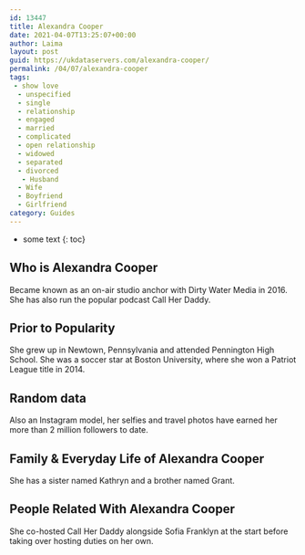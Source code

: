 ```yaml
---
id: 13447
title: Alexandra Cooper
date: 2021-04-07T13:25:07+00:00
author: Laima
layout: post
guid: https://ukdataservers.com/alexandra-cooper/
permalink: /04/07/alexandra-cooper
tags:
 - show love
  - unspecified
  - single
  - relationship
  - engaged
  - married
  - complicated
  - open relationship
  - widowed
  - separated
  - divorced
   - Husband
  - Wife
  - Boyfriend
  - Girlfriend
category: Guides
---
```


* some text
{: toc}


## Who is Alexandra Cooper
                  
                  
                  
Became known as an on-air studio anchor with Dirty Water Media in 2016. She has also run the popular podcast Call Her Daddy.  
                  
              
            
              
            
                
                
                
## Prior to Popularity
                  
                  
                  
She grew up in Newtown, Pennsylvania and attended Pennington High School. She was a soccer star at Boston University, where she won a Patriot League title in 2014.
                  
              
            
              
            
                
                
                
## Random data
                  
                  
                  
Also an Instagram model, her selfies and travel photos have earned her more than 2 million followers to date.
                  
              
            
              
            
                
                
                
## Family & Everyday Life of Alexandra Cooper
                  
                  
                  
She has a sister named Kathryn and a brother named Grant. 
                  
              
            
              
            
                
                
                
## People Related With Alexandra Cooper
                  
                  
                  
She co-hosted Call Her Daddy alongside Sofia Franklyn at the start before taking over hosting duties on her own. 
                  
              
            
              
            
                
              
            
              
              
            
            
              
            
          
          
          